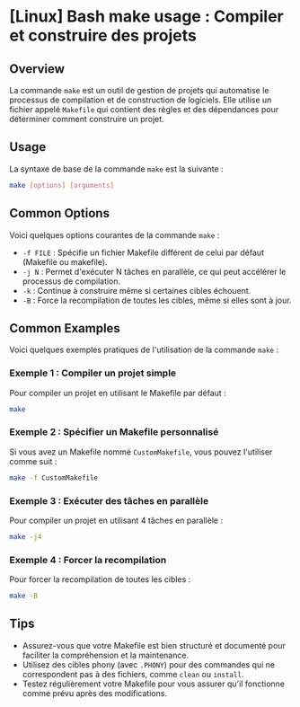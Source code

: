 # [Linux] Bash make usage : Compiler et construire des projets

## Overview
La commande `make` est un outil de gestion de projets qui automatise le processus de compilation et de construction de logiciels. Elle utilise un fichier appelé `Makefile` qui contient des règles et des dépendances pour déterminer comment construire un projet.

## Usage
La syntaxe de base de la commande `make` est la suivante :

```bash
make [options] [arguments]
```

## Common Options
Voici quelques options courantes de la commande `make` :

- `-f FILE` : Spécifie un fichier Makefile différent de celui par défaut (Makefile ou makefile).
- `-j N` : Permet d'exécuter N tâches en parallèle, ce qui peut accélérer le processus de compilation.
- `-k` : Continue à construire même si certaines cibles échouent.
- `-B` : Force la recompilation de toutes les cibles, même si elles sont à jour.

## Common Examples
Voici quelques exemples pratiques de l'utilisation de la commande `make` :

### Exemple 1 : Compiler un projet simple
Pour compiler un projet en utilisant le Makefile par défaut :

```bash
make
```

### Exemple 2 : Spécifier un Makefile personnalisé
Si vous avez un Makefile nommé `CustomMakefile`, vous pouvez l'utiliser comme suit :

```bash
make -f CustomMakefile
```

### Exemple 3 : Exécuter des tâches en parallèle
Pour compiler un projet en utilisant 4 tâches en parallèle :

```bash
make -j4
```

### Exemple 4 : Forcer la recompilation
Pour forcer la recompilation de toutes les cibles :

```bash
make -B
```

## Tips
- Assurez-vous que votre Makefile est bien structuré et documenté pour faciliter la compréhension et la maintenance.
- Utilisez des cibles phony (avec `.PHONY`) pour des commandes qui ne correspondent pas à des fichiers, comme `clean` ou `install`.
- Testez régulièrement votre Makefile pour vous assurer qu'il fonctionne comme prévu après des modifications.